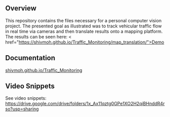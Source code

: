 ## Overview
This repository contains the files necessary for a personal computer vision project. The presented goal as illustrated
was to track vehicular traffic flow in real time via cameras and then translate results onto a mapping platform. The results can be seen
here: < href="https://shivmoh.github.io/Traffic_Monitoring/map_translation/">Demo<a/>

## Documentation 
<a href="https://shivmoh.github.io/Traffic_Monitoring/"/>shivmoh.github.io/Traffic_Monitoring<a/>

## Video Snippets
See video snippets: https://drive.google.com/drive/folders/1x_Ax11qztg0GPe1XO2H2qiBHnddR4rso?usp=sharing
